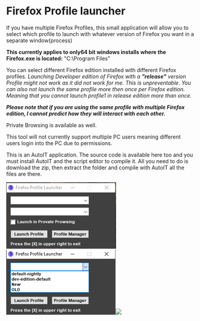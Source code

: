 # Firefox Profile launcher
If you have multiple Firefox Profiles, this small application will allow you to select which profile to launch with whatever version of Firefox you want in a separate window(process)

__This currently applies to only64 bit windows installs where the Firefox.exe is located:__
"C:\Program Files\"

You can select different Firefox edition installed with different Firefox profiles. _Launching Developer edition of Firefox with a __"release"__ version Profile might not work as it did not work for me._ _This is unpreventable_. 
_You can also not launch the same profile more then once per Firefox edition. Meaning that you cannot launch profile1 in release edition more than once._

___Please note that if you are using the same profile with multiple Firefox edition, I cannot predict how they will interact with each other.___

Private Browsing is available as well.

This tool will not currently support multiple PC users meaning different users login into the PC due to permissions.

This is an AutoIT application. The source code is available here too and you must install AutoIT and the script editor to compile it. All you need to do is download the zip, then extract the folder and compile with AutoIT all the files are there.

<img src="https://github.com/Carm01/FirefoxProfileLauncher/blob/master/images/Main.png"><img src="https://github.com/Carm01/FirefoxProfileLauncher/blob/master/images/profiles.png"><img src="https://github.com/Carm01/FirefoxProfileLauncher/blob/master/images/edition.png">
